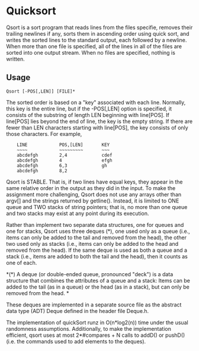 # Quicksort

Qsort is a sort program that reads lines from the files specifie, removes their trailing newlines if any, sorts them in ascending order using quick sort, and writes the sorted lines to the standard output, each followed by a newline.  When more than one file is specified, all of the lines in all of the files are sorted into one output stream.  When no files are specified, nothing is written.

## Usage

`Qsort [-POS[,LEN]] [FILE]*`
 
The sorted order is based on a "key" associated with each line.  Normally, this key is the entire line, but if the -POS[,LEN] option is specified, it consists
of the substring of length LEN beginning with line[POS].  If line[POS] lies beyond the end of line, the key is the empty string.  If there are fewer than LEN
characters starting with line[POS], the key consists of only those characters.
For example,

        LINE            POS,[LEN]       KEY
        ~~~~            ~~~~~~~~~       ~~~
        abcdefgh        2,4             cdef
        abcdefgh        4               efgh
        abcdefgh        6,3             gh
        abcdefgh        8,2
        
Qsort is STABLE.  That is, if two lines have equal keys, they appear in the same relative order in the output as they did in the input. To make the assignment more
challenging, Qsort does not use any arrays other than argv[] and the strings returned by getline().  Instead, it is limited to ONE queue and TWO stacks of
string pointers; that is, no more than one queue and two stacks may exist at any point during its execution.

Rather than implement two separate data structures, one for queues and one for stacks, Qsort uses three deques (\*), one used only as a queue (i.e., items can
only be added to the tail and removed from the head), the other two used only as stacks (i.e., items can only be added to the head and removed from the
head).  If the same deque is used as both a queue and a stack (i.e., items are added to both the tail and the head), then it counts as one of each.

  *(\*) A deque (or double-ended queue, pronounced "deck") is a data structure
  that combines the attributes of a queue and a stack:  Items can be added to
  the tail (as in a queue) or the head (as in a stack), but can only be removed
  from the head. *

These deques are implemented in a separate source file as the abstract data type (ADT) Deque defined in the header file Deque.h.  

The implementation of quickSort runz in O(n\*log2(n)) time under the usual randomness assumptions. Additionally, to make the implementation efficient, qsort uses at most 2*#compares + N calls to addD() or pushD() (i.e. the commands used to add elements to the deques).     

